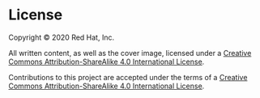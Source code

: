 # License
Copyright © 2020 Red Hat, Inc.

All written content, as well as the cover image, licensed under a [Creative Commons Attribution-ShareAlike 4.0 International License](http://creativecommons.org/licenses/by-sa/4.0/).

Contributions to this project are accepted under the terms of a [Creative Commons Attribution-ShareAlike 4.0 International License](http://creativecommons.org/licenses/by-sa/4.0/).
